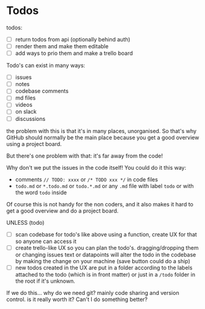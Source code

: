 # Todos

todos:

- [ ] return todos from api (optionally behind auth)
- [ ] render them and make them editable
- [ ] add ways to prio them and make a trello board

Todo's can exist in many ways:

- [ ] issues
- [ ] notes
- [ ] codebase comments
- [ ] md files
- [ ] videos
- [ ] on slack
- [ ] discussions

the problem with this is that it's in many places, unorganised. So that's why GitHub should normally be the main place because you get a good overview using a project board.

But there's one problem with that: it's far away from the code!

Why don't we put the issues in the code itself!
You could do it this way:

- comments `// TODO: xxxx` or `/* TODO xxx */` in code files
- `todo.md` or `*.todo.md` or `todo.*.md` or any `.md` file with label `todo` or with the word `todo` inside

Of course this is not handy for the non coders, and it also makes it hard to get a good overview and do a project board.

UNLESS (todo)

- [ ] scan codebase for todo's like above using a function, create UX for that so anyone can access it
- [ ] create trello-like UX so you can plan the todo's. dragging/dropping them or changing issues text or datapoints will alter the todo in the codebase by making the change on your machine (save button could do a ship)
- [ ] new todos created in the UX are put in a folder according to the labels attached to the todo (which is in front matter) or just in a `/todo` folder in the root if it's unknown.

If we do this... why do we need git? mainly code sharing and version control. is it really worth it? Can't I do something better?
